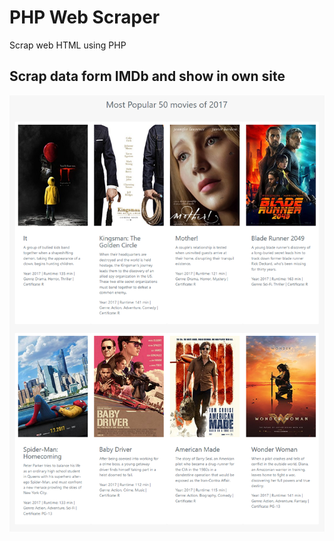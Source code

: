 # PHP Web Scraper
Scrap web HTML using PHP

## Scrap data form IMDb and show in own site

![Screenshot](screenshot.png)